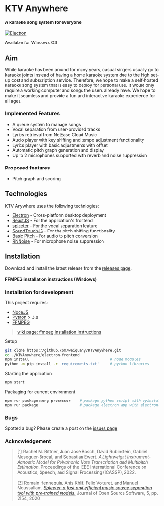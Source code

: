 # KTV Anywhere

#### A karaoke song system for everyone

[![Electron](https://github.com/weiquany/KTVAnywhere/actions/workflows/main.yml/badge.svg)](https://github.com/weiquany/KTVAnywhere/actions/workflows/main.yml)

Available for Windows OS

## Aim

While karaoke has been around for many years, casual singers usually go to karaoke joints instead of having a home karaoke system due to the high set-up cost and subscription service. Therefore, we hope to make a self-hosted karaoke song system that is easy to deploy for personal use. It would only require a working computer and songs the users already have. We hope to make it seamless and provide a fun and interactive karaoke experience for all ages.

### Implemented Features

- A queue system to manage songs
- Vocal separation from user-provided tracks
- Lyrics retrieval from NetEase Cloud Music
- Audio player with key shifting and tempo adjustment functionality
- Lyrics player with basic adjustments with offset
- Automatic pitch graph generation and display
- Up to 2 microphones supported with reverb and noise suppression

### Proposed features

- Pitch graph and scoring

## Technologies

KTV Anywhere uses the following technlogies:

- [Electron] - Cross-platform desktop deployment
- [ReactJS] - For the application's frontend
- [spleeter] - For the vocal separation feature
- [SoundTouchJS] - For the pitch shifting functionality
- [Basic Pitch] - For audio to pitch conversion
- [RNNoise] - For microphone noise suppression

## Installation

Download and install the latest release from the [releases page].

#### FFMPEG installation instructions (Windows)



### Installation for development

This project requires:

- [NodeJS]
- [Python] > 3.8
- [FFMPEG]

> [wiki page: ffmpeg installation instructions]

Setup

```sh
git clone https://github.com/weiquany/KTVAnywhere.git
cd ./KTVAnywhere/electron-frontend
npm install                                     # node modules
python -m pip install -r 'requirements.txt'     # python libraries
```

Starting the application

```sh
npm start
```

Packaging for current environment

```sh
npm run package:song-processor    # package python script with pyinstaller
npm run package                   # package electron app with electron-builder
```

### Bugs

Spotted a bug? Please create a post on the [issues page]

### Acknowledgement

>[1] Rachel M. Bittner, Juan José Bosch, David Rubinstein, Gabriel Meseguer-Brocal, and Sebastian Ewert. *A Lightweight Instrument-Agnostic Model for Polyphonic Note Transcription and Multipitch Estimation.* Proceedings of the IEEE International Conference on Acoustics, Speech, and Signal Processing (ICASSP), 2022. 
<br/><br/>
>[2] Romain Hennequin, Anis Khlif, Felix Voituret, and Manuel Moussallam. *[Spleeter: a fast and efficient music source separation tool with pre-trained models.]* Journal of Open Source Software, 5, pp. 2154, 2020

[releases page]: https://github.com/weiquany/KTVAnywhere/releases
[issues page]: https://github.com/weiquany/KTVAnywhere/issues
[wiki page: ffmpeg installation instructions]: https://github.com/weiquany/KTVAnywhere/wiki/FFMPEG-Installation-instructions-for-Windows
[electron]: https://www.electronjs.org/
[reactjs]: https://reactjs.org/
[spleeter]: https://github.com/deezer/spleeter
[soundtouchjs]: https://github.com/cutterbl/SoundTouchJS
[basic pitch]: https://github.com/spotify/basic-pitch
[rnnoise]: https://github.com/xiph/rnnoise
[nodejs]: https://nodejs.org/en/
[python]: https://www.python.org/
[ffmpeg]: https://ffmpeg.org/
[Spleeter: a fast and efficient music source separation tool with pre-trained models.]: https://joss.theoj.org/papers/10.21105/joss.02154

